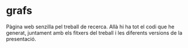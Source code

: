 # grafs
Pàgina web senzilla pel treball de recerca. Allà hi ha tot el codi que he generat, juntament amb els fitxers del treball i les diferents versions de la presentació.

